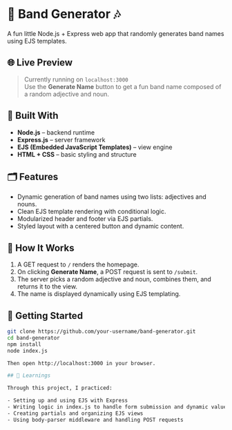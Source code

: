 # 🎸 Band Generator 🎶

A fun little Node.js + Express web app that randomly generates band names using EJS templates.

## 🌐 Live Preview

> Currently running on `localhost:3000`  
> Use the **Generate Name** button to get a fun band name composed of a random adjective and noun.


## 🧰 Built With

- **Node.js** – backend runtime
- **Express.js** – server framework
- **EJS (Embedded JavaScript Templates)** – view engine
- **HTML + CSS** – basic styling and structure

## 🗂️ Features

- Dynamic generation of band names using two lists: adjectives and nouns.
- Clean EJS template rendering with conditional logic.
- Modularized header and footer via EJS partials.
- Styled layout with a centered button and dynamic content.

## 🧪 How It Works

1. A GET request to `/` renders the homepage.
2. On clicking **Generate Name**, a POST request is sent to `/submit`.
3. The server picks a random adjective and noun, combines them, and returns it to the view.
4. The name is displayed dynamically using EJS templating.


## 🏁 Getting Started

```bash
git clone https://github.com/your-username/band-generator.git
cd band-generator
npm install
node index.js

Then open http://localhost:3000 in your browser.

## 📝 Learnings

Through this project, I practiced:

- Setting up and using EJS with Express
- Writing logic in index.js to handle form submission and dynamic values
- Creating partials and organizing EJS views
- Using body-parser middleware and handling POST requests

